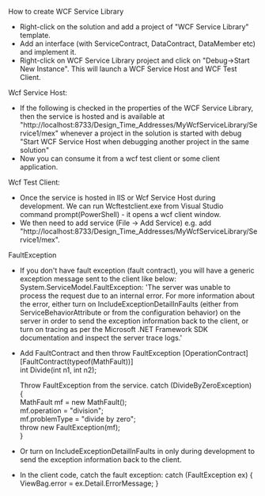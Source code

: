 ﻿How to create WCF Service Library

- Right-click on the solution and add a project of "WCF Service Library" template.
- Add an interface (with ServiceContract, DataContract, DataMember etc) and implement it. 
- Right-click on WCF Service Library project and click on "Debug->Start New Instance". This will launch a WCF Service Host and WCF Test Client.

Wcf Service Host:
- If the following is checked in the properties of the WCF Service Library, then the service is hosted and 
  is available at "http://localhost:8733/Design_Time_Addresses/MyWcfServiceLibrary/Service1/mex" whenever a project in the solution is started with debug
     "Start WCF Service Host when debugging another project in the same solution"
- Now you can consume it from a wcf test client or some client application.

Wcf Test Client:
- Once the service is hosted in IIS or Wcf Service Host during development. We can run Wcftestclient.exe from Visual Studio command prompt(PowerShell) - it opens a wcf client window.
- We then need to add service (File -> Add Service) e.g. add "http://localhost:8733/Design_Time_Addresses/MyWcfServiceLibrary/Service1/mex".

FaultException
- If you don't have fault exception (fault contract), you will have a generic exception message sent to the client like below:
  System.ServiceModel.FaultException: 'The server was unable to process the request due to an internal error.  For more information about the error, 
  either turn on IncludeExceptionDetailInFaults (either from ServiceBehaviorAttribute or from the <serviceDebug> configuration behavior) on the server in order 
  to send the exception information back to the client, or turn on tracing as per the Microsoft .NET Framework SDK documentation and inspect the server trace logs.'
- Add FaultContract and then throw FaultException
    [OperationContract]  
    [FaultContract(typeof(MathFault))]  
    int Divide(int n1, int n2);

    Throw FaultException from the service.
    catch (DivideByZeroException)  
    {  
        MathFault mf = new MathFault();  
        mf.operation = "division";  
        mf.problemType = "divide by zero";  
        throw new FaultException<MathFault>(mf);  
    } 
- Or turn on IncludeExceptionDetailInFaults in <serviceDebug> only during development to send the exception information back to the client.
  <serviceDebug includeExceptionDetailInFaults="true"/>
- In the client code, catch the fault exception:
  catch (FaultException<Error> ex)
  {
    ViewBag.error = ex.Detail.ErrorMessage;
  }

